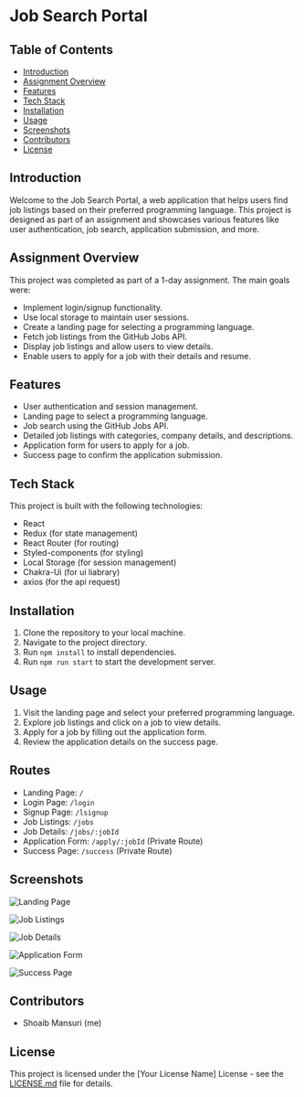 # Job Search Portal

## Table of Contents
- [Introduction](#introduction)
- [Assignment Overview](#assignment-overview)
- [Features](#features)
- [Tech Stack](#tech-stack)
- [Installation](#installation)
- [Usage](#usage)
- [Screenshots](#screenshots)
- [Contributors](#contributors)
- [License](#license)

## Introduction

Welcome to the Job Search Portal, a web application that helps users find job listings based on their preferred programming language. This project is designed as part of an assignment and showcases various features like user authentication, job search, application submission, and more.

## Assignment Overview

This project was completed as part of a 1-day assignment. The main goals were:

- Implement login/signup functionality.
- Use local storage to maintain user sessions.
- Create a landing page for selecting a programming language.
- Fetch job listings from the GitHub Jobs API.
- Display job listings and allow users to view details.
- Enable users to apply for a job with their details and resume.

## Features

- User authentication and session management.
- Landing page to select a programming language.
- Job search using the GitHub Jobs API.
- Detailed job listings with categories, company details, and descriptions.
- Application form for users to apply for a job.
- Success page to confirm the application submission.

## Tech Stack

This project is built with the following technologies:

- React
- Redux (for state management)
- React Router (for routing)
- Styled-components (for styling)
- Local Storage (for session management)
- Chakra-Ui (for ui liabrary)
- axios (for the api request)

## Installation

1. Clone the repository to your local machine.
2. Navigate to the project directory.
3. Run `npm install` to install dependencies.
4. Run `npm run start` to start the development server.

## Usage

1. Visit the landing page and select your preferred programming language.
2. Explore job listings and click on a job to view details.
3. Apply for a job by filling out the application form.
4. Review the application details on the success page.

 ## Routes

- Landing Page: `/`
- Login Page: `/login`
- Signup Page: `/lsignup`
- Job Listings: `/jobs`
- Job Details: `/jobs/:jobId`
- Application Form: `/apply/:jobId` (Private Route)
- Success Page: `/success` (Private Route)

## Screenshots

![Landing Page](https://github.com/Shoaib20-1998/Quabd-Group-Assignment/assets/112754545/c0bf0e64-4c61-4d62-82b0-49c35a73da16)

![Job Listings](https://github.com/Shoaib20-1998/Quabd-Group-Assignment/assets/112754545/7e0a3faa-304d-4676-9139-b9d950864905)

![Job Details](https://github.com/Shoaib20-1998/Quabd-Group-Assignment/assets/112754545/25d62cb5-db9d-4000-8095-f18b3fc7ac2c)

![Application Form](https://github.com/Shoaib20-1998/Quabd-Group-Assignment/assets/112754545/ae14181d-c685-481c-a6d5-10d41eddb2cd)

![Success Page](https://github.com/Shoaib20-1998/Quabd-Group-Assignment/assets/112754545/f0d9e77c-84bc-47ab-b1a1-65d96528fe3e)


## Contributors

- Shoaib Mansuri (me)


## License

This project is licensed under the [Your License Name] License - see the [LICENSE.md](LICENSE.md) file for details.
